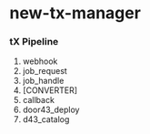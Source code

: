 # new-tx-manager

### tX Pipeline

1. webhook
2. job_request
3. job_handle
4. [CONVERTER]
5. callback
6. door43_deploy
7. d43_catalog

